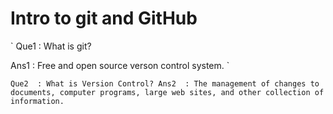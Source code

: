 # Intro to git and GitHub

`
Que1  : What is git?
<br>

Ans1  : Free and open source verson control system.
`

`
Que2  : What is Version Control?
Ans2  : The management of changes to documents, computer programs, large web sites, and other collection of information.
`
